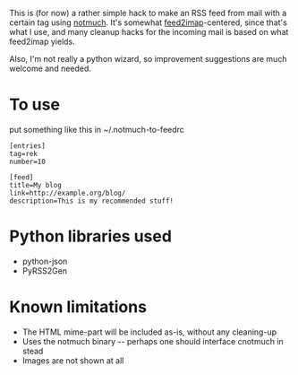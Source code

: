 This is (for now) a rather simple hack to make an RSS feed from mail with a certain tag using 
[notmuch](http://notmuchmail.org/). It's somewhat
[feed2imap](http://home.gna.org/feed2imap/)-centered, since that's
what I use, and many cleanup hacks for the incoming mail is based on
what feed2imap yields.

Also, I'm not really a python wizard, so improvement suggestions are
much welcome and needed.

To use
=====================
put something like this in ~/.notmuch-to-feedrc

    [entries]
    tag=rek
    number=10
    
    [feed]
    title=My blog
    link=http://example.org/blog/
    description=This is my recommended stuff!

Python libraries used
=====================
* python-json
* PyRSS2Gen

Known limitations
=================
* The HTML mime-part will be included as-is, without any cleaning-up
* Uses the notmuch binary -- perhaps one should interface cnotmuch in stead
* Images are not shown at all
